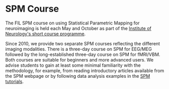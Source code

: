 # SPM Course

The FIL SPM course on using Statistical Parametric Mapping for neuroimaging is held each May and October as part of the [Institute of Neurology's short course programme](https://www.ucl.ac.uk/ion/education).

Since 2010, we provide two separate SPM courses reflecting the different imaging modalities. There is a three-day course on SPM for EEG/MEG followed by the long-established three-day course on SPM for fMRI/VBM. Both courses are suitable for beginners and more advanced users. We advise students to gain at least some minimal familiarity with the methodology, for example, from reading introductory articles available from the SPM webpage or by following data analysis examples in the [SPM tutorials](../tutorials/index.md).